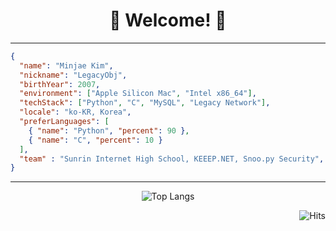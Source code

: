 <div align="center">

# 🤗 Welcome! 🤗

</div>

---

```json
{
  "name": "Minjae Kim",
  "nickname": "LegacyObj",
  "birthYear": 2007,
  "environment": ["Apple Silicon Mac", "Intel x86_64"],
  "techStack": ["Python", "C", "MySQL", "Legacy Network"],
  "locale": "ko-KR, Korea",
  "preferLanguages": [
    { "name": "Python", "percent": 90 },
    { "name": "C", "percent": 10 }
  ],
  "team" : "Sunrin Internet High School, KEEEP.NET, Snoo.py Security",
}
```
---

<div align="center">

![Top Langs](https://github-readme-stats.vercel.app/api/top-langs/?username=minj-ae&layout=compact&theme=github_dark)

</div>
<div align="end">

![Hits](https://hits.seeyoufarm.com/api/count/incr/badge.svg?url=https%3A%2F%2Fgithub.com%2Fminj-ae&count_bg=%23831212&title_bg=%23555555&icon=&icon_color=%23660000&title=Hits&edge_flat=false)
